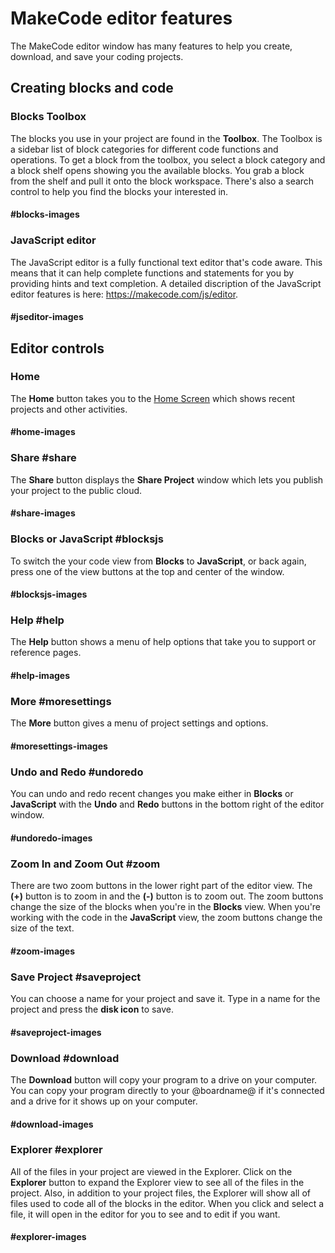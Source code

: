 # MakeCode editor features

The MakeCode editor window has many features to help you create, download, and save your coding projects.

## Creating blocks and code

### Blocks Toolbox

The blocks you use in your project are found in the **Toolbox**. The Toolbox is a sidebar list of block categories for different code functions and operations. To get a block from the toolbox, you select a block category and a block shelf opens showing you the available blocks. You grab a block from the shelf and pull it onto the block workspace. There's also a search control to help you find the blocks your interested in.

#### #blocks-images

### JavaScript editor

The JavaScript editor is a fully functional text editor that's code aware. This means that it can help complete functions and statements for you by providing hints and text completion. A detailed discription of the JavaScript editor features is here:  https://makecode.com/js/editor.

#### #jseditor-images

## Editor controls

### Home

The **Home** button takes you to the [Home Screen](@homeurl@) which shows recent projects and other activities.

#### #home-images

### Share #share

The **Share** button displays the **Share Project** window which lets you publish your project to the public cloud.

#### #share-images

### Blocks or JavaScript #blocksjs

To switch the your code view from **Blocks** to **JavaScript**, or back again, press one of the view buttons at the top and center of the window.

#### #blocksjs-images

### Help #help

The **Help** button shows a menu of help options that take you to support or reference pages.

#### #help-images

### More #moresettings

The **More** button gives a menu of project settings and options.

#### #moresettings-images

### Undo and Redo #undoredo

You can undo and redo recent changes you make either in **Blocks** or **JavaScript** with the **Undo** and **Redo** buttons in the bottom right of the editor window.

#### #undoredo-images

### Zoom In and Zoom Out #zoom

There are two zoom buttons in the lower right part of the editor view. The **(+)** button is to zoom in and the **(-)** button is to zoom out. The zoom buttons change the size of the blocks when you're in the **Blocks** view. When you're working with the code in the **JavaScript** view, the zoom buttons change the size of the text.

#### #zoom-images

### Save Project #saveproject

You can choose a name for your project and save it. Type in a name for the project and press the **disk icon** to save.

#### #saveproject-images

### Download #download

The **Download** button will copy your program to a drive on your computer. You can copy your program directly to your @boardname@ if it's connected and a drive for it shows up on your computer.

#### #download-images

### Explorer #explorer

All of the files in your project are viewed in the Explorer. Click on the **Explorer** button to expand the Explorer view to see all of the files in the project. Also, in addition to your project files, the Explorer will show all of files used to code all of the blocks in the editor. When you click and select a file, it will open in the editor for you to see and to edit if you want.

#### #explorer-images

